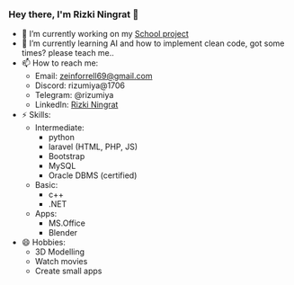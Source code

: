 <!--
**rizumiya/rizumiya** is a ✨ _special_ ✨ repository because its `README.md` (this file) appears on your GitHub profile.

Here are some ideas to get you started:

- 🔭 I’m currently working on ...
- 🌱 I’m currently learning ...
- 👯 I’m looking to collaborate on ...
- 🤔 I’m looking for help with ...
- 💬 Ask me about ...
- 📫 How to reach me: ...
- 😄 Pronouns: ...
- ⚡ Fun fact: ...
-->

### Hey there, I'm Rizki Ningrat 👋


- 🔭 I’m currently working on my [School project](https://github.com/rizumiya/Program-Aplikasi)
- 🌱 I’m currently learning AI and how to implement clean code, got some times? please teach me..
- 📫 How to reach me:
  - Email: zeinforrell69@gmail.com
  - Discord: rizumiya@1706
  - Telegram: @rizumiya
  - LinkedIn: [Rizki Ningrat](https://id.linkedin.com/in/rizki-nur-rachmadi-yudadiningrat-9305711b4)
- ⚡ Skills:
  - Intermediate:
     - python
     - laravel (HTML, PHP, JS)
     - Bootstrap
     - MySQL
     - Oracle DBMS (certified)
  - Basic:
     - c++
     - .NET
  - Apps:
     - MS.Office
     - Blender
- 😄 Hobbies:
  - 3D Modelling
  - Watch movies
  - Create small apps

